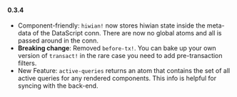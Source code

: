 #### 0.3.4

- Component-friendly: `hiwian!` now stores hiwian state inside the
  meta-data of the DataScript conn. There are now no global atoms and
  all is passed around in the conn.
- **Breaking change**: Removed `before-tx!`. You can bake up your own
  version of `transact!` in the rare case you need to add
  pre-transaction filters.
- New Feature: `active-queries` returns an atom that contains the set
  of all active queries for any rendered components. This info is
  helpful for syncing with the back-end.


